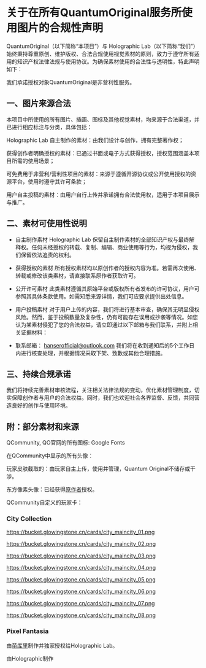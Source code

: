 # 关于在所有QuantumOriginal服务所使用图片的合规性声明
QuantumOriginal（以下简称“本项目”）与 Holographic Lab（以下简称“我们”）始终秉持尊重原创、维护版权、合法合规使用视觉素材的原则，致力于遵守所有适用的知识产权法律法规与使用协议。为确保素材使用的合法性与透明性，特此声明如下：

我们承诺授权对象QuantumOriginal是非营利性服务。
## 一、图片来源合法
本项目中所使用的所有图片、插画、图标及其他视觉素材，均来源于合法渠道，并已进行相应标注与分类，具体包括：

Holographic Lab 自主制作的素材：由我们设计与创作，拥有完整著作权；

获得创作者明确授权的素材：已通过书面或电子方式获得授权，授权范围涵盖本项目所需的使用场景；

可免费用于非营利/营利性项目的素材：来源于遵循开源协议或公开使用授权的资源平台，使用时遵守其许可条款；

用户自主投稿的素材：由用户自行上传并承诺拥有合法使用权，适用于本项目展示与推广。

## 二、素材可使用性说明
- 自主制作素材
Holographic Lab 保留自主制作素材的全部知识产权与最终解释权。任何未经授权的转载、复制、编辑、商业使用等行为，均视为侵权，我们保留依法追责的权利。

- 获得授权的素材
所有授权素材均以原创作者的授权内容为准。若需再次使用、转载或修改该类素材，请直接联系原作者获取许可。

- 公开许可素材
此类素材遵循其原始平台或版权所有者发布的许可协议，用户可参照其具体条款使用。如需知悉来源详情，我们可应要求提供出处信息。

- 用户投稿素材
对于用户上传的内容，我们将进行基本审查，确保其无明显侵权风险。然而，鉴于投稿数量及复杂性，仍有可能存在误用或抄袭等情况。如您认为某素材侵犯了您的合法权益，请立即通过以下邮箱与我们联系，并附上相关证据材料：

- 联系邮箱： hanserofficial@outlook.com
我们将在收到通知后的5个工作日内进行核查处理，并根据情况采取下架、致歉或其他合理措施。

## 三、持续合规承诺
我们将持续完善素材审核流程，关注相关法律法规的变动，优化素材管理制度，切实保障创作者与用户的合法权益。同时，我们也欢迎社会各界监督、反馈，共同营造良好的创作与使用环境。

## 附：部分素材和来源

QCommunity, QO官网的所有图标: Google Fonts

在QCommunity中显示的所有头像：

玩家皮肤截取的：由玩家自主上传，使用并管理，Quantum Original不储存或干涉。

东方像素头像：已经获得[原作者](https://www.pixiv.net/users/37509663)授权。

QCommunity自定义的玩家卡：

### City Collection

https://bucket.glowingstone.cn/cards/city_maincity_01.png

https://bucket.glowingstone.cn/cards/city_maincity_02.png

https://bucket.glowingstone.cn/cards/city_maincity_03.png

https://bucket.glowingstone.cn/cards/city_maincity_04.png

https://bucket.glowingstone.cn/cards/city_maincity_05.png

https://bucket.glowingstone.cn/cards/city_maincity_06.png

https://bucket.glowingstone.cn/cards/city_maincity_07.png

https://bucket.glowingstone.cn/cards/city_maincity_08.png

### Pixel Fantasia

由[苗库里](https://www.pixiv.net/users/37509663)制作并独家授权给Holographic Lab。

由Holographic制作
